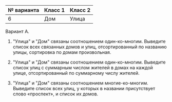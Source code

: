 | № варианта | Класс 1   | Класс 2  |
| -----------| --------- | -------- |
| 6          | Дом       | Улица    |

Вариант А.

1.	"Улица" и "Дом" связаны соотношением один-ко-многим. Выведите список всех связанных домов и улиц, отсортированный по названию улицы, сортировка по домам произвольная.

2.	"Улица" и "Дом" связаны соотношением один-ко-многим. Выведите список улиц с суммарным числом жителей в домах на каждой улице, отсортированный по суммарному числу жителей.

3.	"Улица" и "Дом" связаны соотношением многие-ко-многим. Выведите список всех улиц, у которых в названии присутствует слово «проспект», и список их домов.

